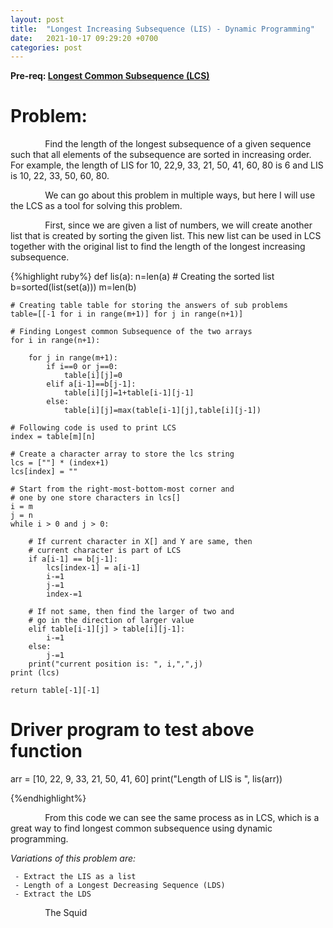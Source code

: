 ```yaml
---
layout: post
title:  "Longest Increasing Subsequence (LIS) - Dynamic Programming"
date:   2021-10-17 09:29:20 +0700
categories: post
---
```

 **Pre-req: [Longest Common Subsequence (LCS)](https://nikolaandro.github.io/longest-common-subsequence-dynamic-programming/)**
 
# Problem:

 &nbsp;&nbsp;&nbsp;&nbsp;&nbsp;&nbsp;&nbsp;&nbsp;&nbsp;&nbsp;&nbsp;&nbsp;&nbsp;
 Find the length of the longest subsequence of a given sequence such that all elements of the subsequence are sorted in increasing order. For example, the length of LIS for 10, 22,9, 33, 21, 50, 41, 60, 80 is 6 and LIS is 10, 22, 33, 50, 60, 80.

 &nbsp;&nbsp;&nbsp;&nbsp;&nbsp;&nbsp;&nbsp;&nbsp;&nbsp;&nbsp;&nbsp;&nbsp;&nbsp;
 We can go about this problem in multiple ways, but here I will use the LCS as a tool for solving this problem. 
 
 &nbsp;&nbsp;&nbsp;&nbsp;&nbsp;&nbsp;&nbsp;&nbsp;&nbsp;&nbsp;&nbsp;&nbsp;&nbsp;
 First, since we are given a list of numbers, we will create another list that is created by sorting the given list. This new list can be used in LCS together with the original list to find the length of the longest increasing subsequence.
 
 {%highlight ruby%}
def lis(a):
    n=len(a)
    # Creating the sorted list
    b=sorted(list(set(a)))
    m=len(b)
     
     
    # Creating table table for storing the answers of sub problems
    table=[[-1 for i in range(m+1)] for j in range(n+1)]
     
    # Finding Longest common Subsequence of the two arrays
    for i in range(n+1):
             
        for j in range(m+1):
            if i==0 or j==0:
                table[i][j]=0
            elif a[i-1]==b[j-1]:
                table[i][j]=1+table[i-1][j-1]
            else:
                table[i][j]=max(table[i-1][j],table[i][j-1])
    
    # Following code is used to print LCS
    index = table[m][n]
  
    # Create a character array to store the lcs string
    lcs = [""] * (index+1)
    lcs[index] = ""
  
    # Start from the right-most-bottom-most corner and
    # one by one store characters in lcs[]
    i = m
    j = n
    while i > 0 and j > 0:
  
        # If current character in X[] and Y are same, then
        # current character is part of LCS
        if a[i-1] == b[j-1]:
            lcs[index-1] = a[i-1]
            i-=1
            j-=1
            index-=1
  
        # If not same, then find the larger of two and
        # go in the direction of larger value
        elif table[i-1][j] > table[i][j-1]:
            i-=1
        else:
            j-=1
        print("current position is: ", i,",",j)
    print (lcs)
    
    return table[-1][-1]
     
# Driver program to test above function
arr = [10, 22, 9, 33, 21, 50, 41, 60]
print("Length of LIS is ", lis(arr))

{%endhighlight%}

 &nbsp;&nbsp;&nbsp;&nbsp;&nbsp;&nbsp;&nbsp;&nbsp;&nbsp;&nbsp;&nbsp;&nbsp;&nbsp;
 From this code we can see the same process as in LCS, which is a great way to find longest common subsequence using dynamic programming.
 
 *Variations of this problem are:*
     
     - Extract the LIS as a list
     - Length of a Longest Decreasing Sequence (LDS)
     - Extract the LDS
     
 &nbsp;&nbsp;&nbsp;&nbsp;&nbsp;&nbsp;&nbsp;&nbsp;&nbsp;&nbsp;&nbsp;&nbsp;&nbsp;
 The Squid

 
